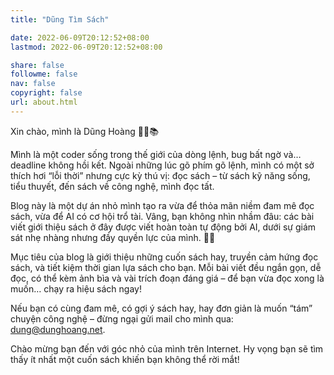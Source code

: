 ```yaml
---
title: "Dũng Tìm Sách"

date: 2022-06-09T20:12:52+08:00
lastmod: 2022-06-09T20:12:52+08:00

share: false
followme: false
nav: false
copyright: false
url: about.html
---
```


Xin chào, mình là Dũng Hoàng 👨‍💻📚

Mình là một coder sống trong thế giới của dòng lệnh, bug bất ngờ và… deadline không hồi kết. Ngoài những lúc gõ phím gõ lệnh, mình có một sở thích hơi “lỗi thời” nhưng cực kỳ thú vị: đọc sách – từ sách kỹ năng sống, tiểu thuyết, đến sách về công nghệ, mình đọc tất.

Blog này là một dự án nhỏ mình tạo ra vừa để thỏa mãn niềm đam mê đọc sách, vừa để AI có cơ hội trổ tài. Vâng, bạn không nhìn nhầm đâu: các bài viết giới thiệu sách ở đây được viết hoàn toàn tự động bởi AI, dưới sự giám sát nhẹ nhàng nhưng đầy quyền lực của mình. 🤖📖

Mục tiêu của blog là giới thiệu những cuốn sách hay, truyền cảm hứng đọc sách, và tiết kiệm thời gian lựa sách cho bạn. Mỗi bài viết đều ngắn gọn, dễ đọc, có thể kèm ảnh bìa và vài trích đoạn đáng giá – để bạn vừa đọc xong là muốn… chạy ra hiệu sách ngay!

Nếu bạn có cùng đam mê, có gợi ý sách hay, hay đơn giản là muốn “tám” chuyện công nghệ – đừng ngại gửi mail cho mình qua: dung@dunghoang.net.

Chào mừng bạn đến với góc nhỏ của mình trên Internet. Hy vọng bạn sẽ tìm thấy ít nhất một cuốn sách khiến bạn không thể rời mắt!
